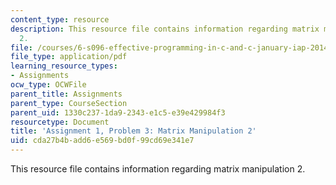 ```yaml
---
content_type: resource
description: This resource file contains information regarding matrix manipulation
  2.
file: /courses/6-s096-effective-programming-in-c-and-c-january-iap-2014/cda27b4badd6e569bd0f99cd69e341e7_MIT6_S096IAP14_ass1_p3.pdf
file_type: application/pdf
learning_resource_types:
- Assignments
ocw_type: OCWFile
parent_title: Assignments
parent_type: CourseSection
parent_uid: 1330c237-1da9-2343-e1c5-e39e429984f3
resourcetype: Document
title: 'Assignment 1, Problem 3: Matrix Manipulation 2'
uid: cda27b4b-add6-e569-bd0f-99cd69e341e7
---
```

This resource file contains information regarding matrix manipulation 2.

